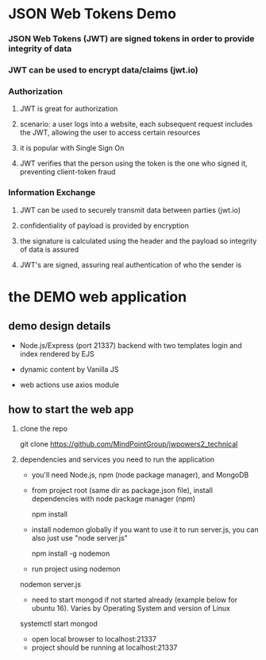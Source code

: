 # JSON Web Tokens Demo

### JSON Web Tokens (JWT) are signed tokens in order to provide integrity of data

### JWT can be used to encrypt data/claims (jwt.io)

### Authorization

1. JWT is great for authorization

2. scenario: a user logs into a website, each subsequent request includes the JWT, allowing the user to access certain resources

3. it is popular with Single Sign On

4. JWT verifies that the person using the token is the one who signed it, preventing client-token fraud

### Information Exchange

1. JWT can be used to securely transmit data between parties (jwt.io)

2. confidentiality of payload is provided by encryption

3. the signature is calculated using the header and the payload so integrity of data is assured

4. JWT's are signed, assuring real authentication of who the sender is


# the DEMO web application 

## demo design details

* Node.js/Express (port 21337) backend with two templates login and index rendered by EJS

* dynamic content by Vanilla JS

* web actions use axios module

## how to start the web app

1. clone the repo
    
    git clone https://github.com/MindPointGroup/jwpowers2_technical

2. dependencies and services you need to run the application

    * you'll need Node.js, npm (node package manager), and MongoDB

    * from project root (same dir as package.json file), install dependencies with node package manager (npm)

        npm install 

    * install nodemon globally if you want to use it to run server.js, you can also just use "node server.js"

        npm install -g nodemon

    * run project using nodemon

    nodemon server.js

    * need to start mongod if not started already (example below for ubuntu 16). Varies by Operating System and version of Linux

    systemctl start mongod

    * open local browser to localhost:21337
    * project should be running at localhost:21337

    


